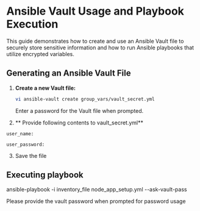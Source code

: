 # Ansible Vault Usage and Playbook Execution

This guide demonstrates how to create and use an Ansible Vault file to securely store sensitive information and how to run Ansible playbooks that utilize encrypted variables.

## Generating an Ansible Vault File

1. **Create a new Vault file:**

   ```bash
   vi ansible-vault create group_vars/vault_secret.yml

   ```
   Enter a password for the Vault file when prompted.

2.  ** Provide following contents to vault_secret.yml**
   ```
   user_name:

   user_password:
   ```
3. Save the file 

## Executing playbook 

ansible-playbook -i inventory_file node_app_setup.yml --ask-vault-pass

Please provide the vault password when prompted for password usage
